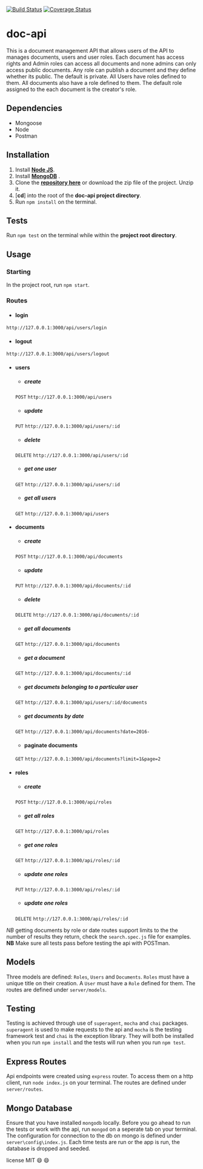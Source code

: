 [![Build Status](https://travis-ci.org/andela-ekahindi/doc-api.svg?branch=develop)](https://travis-ci.org/andela-ekahindi/doc-api)
[![Coverage Status](https://coveralls.io/repos/github/andela-ekahindi/doc-api/badge.svg?branch=develop)](https://coveralls.io/github/andela-ekahindi/doc-api?branch=develop)
# doc-api
This is a document management API that allows users of the API to manages documents, users and user roles. Each document has access rights and Admin roles can access all documents and none admins can only access public documents. Any role can publish a document and they define whether its public. The default is private. All Users have roles defined to them. All documents also have a role defined to them. The default role assigned to the each document is the creator's role.

## Dependencies
* Mongoose​
* Node
* Postman

## Installation

1. Install [**Node JS**](https://nodejs.org/en/).
1. Install [**MongoDB**](https://www.mongodb.org/) .
1. Clone the [**repository here**](https://github.com/andela-ekahindi/doc-api.git) or download the zip file of the project. Unzip it.
1. [**cd**] into the root of the **doc-api project directory**.
1. Run `npm install` on the terminal.

## Tests

Run `npm test` on the terminal while within the **project root directory**.

## Usage
### Starting
In the project root, run `npm start`.
### Routes

* #### login
`http://127.0.0.1:3000/api/users/login`

* #### logout
`http://127.0.0.1:3000/api/users/logout`
* #### users

  * ##### create
  `POST`
  `http://127.0.0.1:3000/api/users`

  * ##### update
  `PUT`
  `http://127.0.0.1:3000/api/users/:id`

  * ##### delete
  `DELETE`
  `http://127.0.0.1:3000/api/users/:id`

  * ##### get one user
  `GET`
  `http://127.0.0.1:3000/api/users/:id`

  * ##### get all users
  `GET`
  `http://127.0.0.1:3000/api/users`

* #### documents

  * ##### create
  `POST`
  `http://127.0.0.1:3000/api/documents`

  * ##### update
  `PUT`
  `http://127.0.0.1:3000/api/documents/:id`

  * ##### delete
  `DELETE`
  `http://127.0.0.1:3000/api/documents/:id`

  * ##### get all documents
  `GET`
  `http://127.0.0.1:3000/api/documents`

  * ##### get a document
  `GET`
  `http://127.0.0.1:3000/api/documents/:id`

  * ##### get documets belonging to a particular user
  `GET`
  `http://127.0.0.1:3000/api/users/:id/documents`

  * ##### get documents by date
  `GET`
  `http://127.0.0.1:3000/api/documents?date=2016-`

  * #### paginate documents
  `GET`
  `http://127.0.0.1:3000/api/documents?limit=1&page=2`

* #### roles

  * ##### create
  `POST`
  `http://127.0.0.1:3000/api/roles`

  * #####  get all roles
  `GET`
  `http://127.0.0.1:3000/api/roles`

  * #####  get one roles
  `GET`
  `http://127.0.0.1:3000/api/roles/:id`

  * #####  update one roles
  `PUT`
  `http://127.0.0.1:3000/api/roles/:id`

  * #####  update one roles
  `DELETE`
  `http://127.0.0.1:3000/api/roles/:id`

*NB* getting documents by role or date routes support limits to the the number of results they return, check the `search.spec.js` file for examples.
**NB** Make sure all tests pass before testing the api with POSTman.

## Models

Three models are defined: `Roles`, `Users` and `Documents`. `Roles` must have a unique title on their creation. A `User` must have a `Role` defined for them. The routes are defined under `server/models`.

## Testing

Testing is achieved through use of `superagent`, `mocha` and `chai` packages. `superagent` is used to make requests to the api and `mocha` is the testing framework test and `chai` is the exception library. They will both be installed when you run `npm install` and the tests will run when you run `npm test`.

## Express Routes

Api endpoints were created using `express` router. To access them on a http client, run `node index.js` on your terminal. The routes are defined under `server/routes`.

## Mongo Database

Ensure that you have installed `mongodb` locally. Before you go ahead to run the tests or work with the api, run `mongod` on a seperate tab on your terminal. The configuration for connection to the db on mongo is defined under `server\config\index.js`. Each time tests are run or the app is run, the database is dropped and seeded.

license MIT 😄 😄
